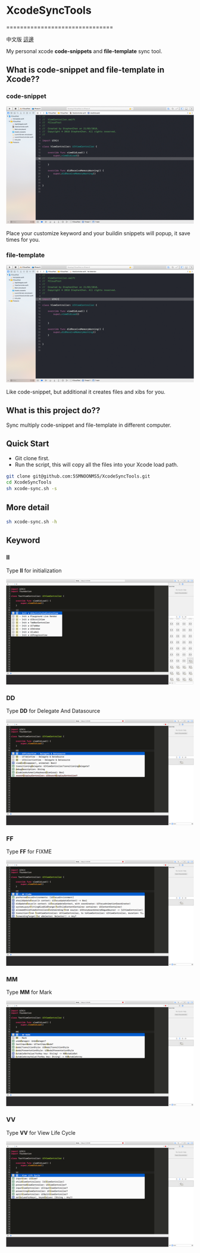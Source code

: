 # XcodeSyncTools
===============================

中文版 [這邊](https://github.com/5SMNOONMS5/XcodeSyncTools/blob/master/README_CN.md)

My personal xcode **code-snippets** and **file-template** sync tool.

## What is code-snippet and file-template in Xcode??

### code-snippet

![](imgs/git_xcode_sinppets.gif)

Place your customize keyword and your buildin snippets will popup, it save times for you.

### file-template

![](imgs/git_xcode_filetemplate.gif)

Like code-snippet, but additional it creates files and xibs for you.  

## What is this project do??

Sync multiply code-snippet and file-template in different computer.

## Quick Start

* Git clone first.
* Run the script, this will copy all the files into your Xcode load path.

```bash
git clone git@github.com:5SMNOONMS5/XcodeSyncTools.git
cd XcodeSyncTools
sh xcode-sync.sh -s
```

## More detail

```bash
sh xcode-sync.sh -h
``` 

## Keyword

### II

Type **II** for initialization

![II](imgs/II.png)

### DD

Type **DD** for Delegate And Datasource

![II](imgs/DD.png)

### FF

Type **FF** for FIXME

![II](imgs/FF.png)

### MM

Type **MM** for Mark

![II](imgs/MM.png)

### VV

Type **VV** for View Life Cycle

![II](imgs/VV.png)
